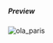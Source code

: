 ##### Preview
![ola_paris](https://raw.githubusercontent.com/wsilverio/exp-P5/master/ola_paris/ola_paris.png)
